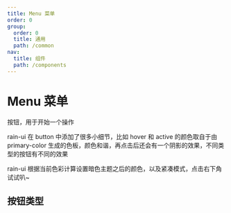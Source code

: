 ```yaml
---
title: Menu 菜单
order: 0
group:
  order: 0
  title: 通用
  path: /common
nav:
  title: 组件
  path: /components
---
```


# Menu 菜单

按钮，用于开始一个操作

rain-ui 在 button 中添加了很多小细节，比如 hover 和 active 的颜色取自于由 primary-color 生成的色板，颜色和谐，再点击后还会有一个阴影的效果，不同类型的按钮有不同的效果

rain-ui 根据当前色彩计算设置暗色主题之后的颜色，以及紧凑模式，点击右下角试试叭~

## 按钮类型

<code src="./demo/base.tsx"></code>

